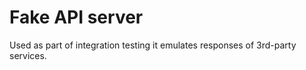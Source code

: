 # Fake API server

Used as part of integration testing it emulates responses of 3rd-party services.

